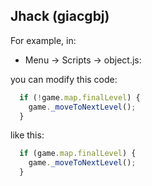 

## Jhack (giacgbj)

For example, in:

 * Menu -> Scripts -> object.js:

you can modify this code:

```javascript
  if (!game.map.finalLevel) {
    game._moveToNextLevel();
  }
```

like this:

```javascript       
  if (game.map.finalLevel) {
    game._moveToNextLevel();
  }
```
